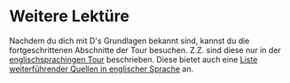 # Weitere Lektüre

Nachdem du dich mit D's Grundlagen bekannt sind, kannst du die 
fortgeschrittenen Abschnitte der Tour besuchen. Z.Z. sind diese 
nur in der [englischsprachingen Tour](https://tour.dlang.org/) 
beschrieben. Diese bietet auch eine
[Liste weiterführender Quellen in englischer Sprache](https://tour.dlang.org/tour/en/basics/further-reading) 
an.
